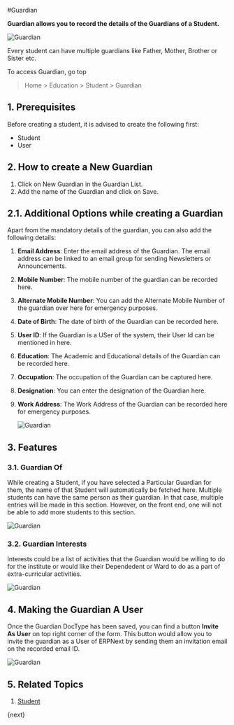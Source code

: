 <!-- add-breadcrumbs -->
#Guardian

**Guardian allows you to record the details of the Guardians of a **Student**.**

![Guardian](/docs/assets/img/education/education-guardian-1.png)

Every student can have multiple guardians like Father, Mother, Brother or Sister etc. 

To access Guardian, go top

> Home > Education > Student > Guardian

## 1. Prerequisites

Before creating a student, it is advised to create the following first:

* Student
* User 

## 2. How to create a New Guardian

1. Click on New Guardian in the Guardian List. 
1. Add the name of the Guardian and click on Save.

## 2.1. Additional Options while creating a Guardian

Apart from the mandatory details of the guardian, you can also add the following details:

1. **Email Address**: Enter the email address of the Guardian. The email address can be linked to an email group for sending Newsletters or Announcements. 
2. **Mobile Number**: The mobile number of the guardian can be recorded here.
3. **Alternate Mobile Number**: You can add the Alternate Mobile Number of the guardian over here for emergency purposes.
4. **Date of Birth**: The date of birth of the Guardian can be recorded here.
5. **User ID**: If the Guardian is a USer of the system, their User Id can be mentioned in here.
6. **Education**: The Academic and Educational details of the Guardian can be recorded here.
7. **Occupation**: The occupation of the Guardian can be captured here.
8. **Designation**: You can enter the designation of the Guardian here.
9. **Work Address**: The Work Address of the Guardian can be recorded here for emergency purposes.

    ![Guardian](/docs/assets/img/education/education-guardian-1.png)

## 3. Features

### 3.1. Guardian Of

While creating a Student, if you have selected a Particular Guardian for them, the name of that Student will automatically be fetched here. Multiple students can have the same person as their guardian. In that case, multiple entries will be made in this section. However, on the front end, one will not be able to add more students to this section.

![Guardian](/docs/assets/img/education/education-guardian-2.png)

### 3.2. Guardian Interests

Interests could be a list of activities that the Guardian would be willing to do for the institute or would like their Dependedent or Ward to do as a part of extra-curricular activities.

![Guardian](/docs/assets/img/education/education-guardian-3.png)

## 4. Making the Guardian A User

Once the Guardian DocType has been saved, you can find a button **Invite As User** on top right corner of the form. This button would allow you to invite the guardian as a User of ERPNext by sending them an invitation email on the recorded email ID. 

![Guardian](/docs/assets/img/education/education-guardian-4.png)
 
## 5. Related Topics

1. [Student](/docs/user/manual/en/education/student)

{next}

